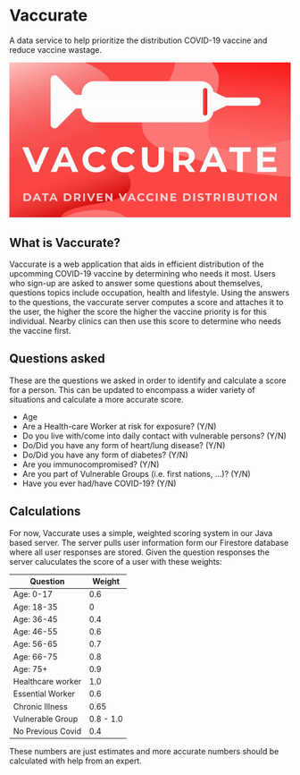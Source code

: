# Vaccurate
A data service to help prioritize the distribution COVID-19 vaccine and reduce vaccine wastage.

![](/gif/vaccuratefinal.gif)

## What is Vaccurate?
Vaccurate is a web application that aids in efficient distribution of the upcomming COVID-19 vaccine by determining who needs it most. Users who sign-up are asked to answer some questions about themselves, questions topics include occupation, health and lifestyle. Using the answers to the questions, the vaccurate server computes a score and attaches it to the user, the higher the score the higher the vaccine priority is for this individual. Nearby clinics can then use this score to determine who needs the vaccine first.

## Questions asked
These are the questions we asked in order to identify and calculate a score for a person. This can be updated to encompass a wider variety of situations and calculate a more accurate score.
* Age
* Are a Health-care Worker at risk for exposure? (Y/N)
* Do you live with/come into daily contact with vulnerable persons? (Y/N)
* Do/Did you have any form of heart/lung disease? (Y/N)
* Do/Did you have any form of diabetes? (Y/N)
* Are you immunocompromised? (Y/N)
* Are you part of Vulnerable Groups (i.e. first nations, ...)? (Y/N)
* Have you ever had/have COVID-19? (Y/N)

## Calculations
For now, Vaccurate uses a simple, weighted scoring system in our Java based server. The server pulls user information form our Firestore database where all user responses are stored. Given the question responses the server caluculates the score of a user with these weights:

|Question|Weight|
|---|---|
|Age: 0-17|0.6|
|Age: 18-35|0|
|Age: 36-45|0.4|
|Age: 46-55|0.6|
|Age: 56-65|0.7|
|Age: 66-75|0.8|
|Age: 75+|0.9|
|Healthcare worker|1.0|
|Essential Worker|0.6|
|Chronic Illness|0.65|
|Vulnerable Group|0.8 - 1.0|
|No Previous Covid|0.4|

These numbers are just estimates and more accurate numbers should be calculated with help from an expert.
